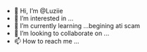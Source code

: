 - 👋 Hi, I’m @Luziie
- 👀 I’m interested in ... 
- 🌱 I’m currently learning ...begining​ ati scam
- 💞️ I’m looking to collaborate on ... 
- 📫 How to reach me ...

<!---
Luziie/Luziie is a ✨ special ✨ repository because its `README.md` (this file) appears on your GitHub profile.
You can click the Preview link to take a look at your changes.
--->

